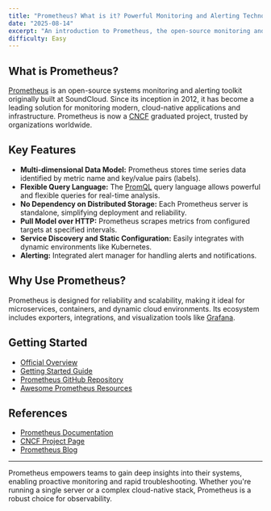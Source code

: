 ```yaml
---
title: "Prometheus? What is it? Powerful Monitoring and Alerting Technology"
date: "2025-08-14"
excerpt: "An introduction to Prometheus, the open-source monitoring and alerting toolkit trusted for cloud-native environments."
difficulty: Easy
---
```


## What is Prometheus?

[Prometheus](https://prometheus.io/) is an open-source systems monitoring and alerting toolkit originally built at SoundCloud. Since its inception in 2012, it has become a leading solution for monitoring modern, cloud-native applications and infrastructure. Prometheus is now a [CNCF](https://www.cncf.io/projects/prometheus/) graduated project, trusted by organizations worldwide.

## Key Features

- **Multi-dimensional Data Model:** Prometheus stores time series data identified by metric name and key/value pairs (labels).
- **Flexible Query Language:** The [PromQL](https://prometheus.io/docs/prometheus/latest/querying/basics/) query language allows powerful and flexible queries for real-time analysis.
- **No Dependency on Distributed Storage:** Each Prometheus server is standalone, simplifying deployment and reliability.
- **Pull Model over HTTP:** Prometheus scrapes metrics from configured targets at specified intervals.
- **Service Discovery and Static Configuration:** Easily integrates with dynamic environments like Kubernetes.
- **Alerting:** Integrated alert manager for handling alerts and notifications.

## Why Use Prometheus?

Prometheus is designed for reliability and scalability, making it ideal for microservices, containers, and dynamic cloud environments. Its ecosystem includes exporters, integrations, and visualization tools like [Grafana](https://grafana.com/).

## Getting Started

- [Official Overview](https://prometheus.io/docs/introduction/overview/)
- [Getting Started Guide](https://prometheus.io/docs/prometheus/latest/getting_started/)
- [Prometheus GitHub Repository](https://github.com/prometheus/prometheus)
- [Awesome Prometheus Resources](https://github.com/prometheus/awesome-prometheus)

## References

- [Prometheus Documentation](https://prometheus.io/docs/introduction/overview/)
- [CNCF Project Page](https://www.cncf.io/projects/prometheus/)
- [Prometheus Blog](https://prometheus.io/blog/)

---

Prometheus empowers teams to gain deep insights into their systems, enabling proactive monitoring and rapid troubleshooting. Whether you're running a single server or a complex cloud-native stack, Prometheus is a robust choice for observability.